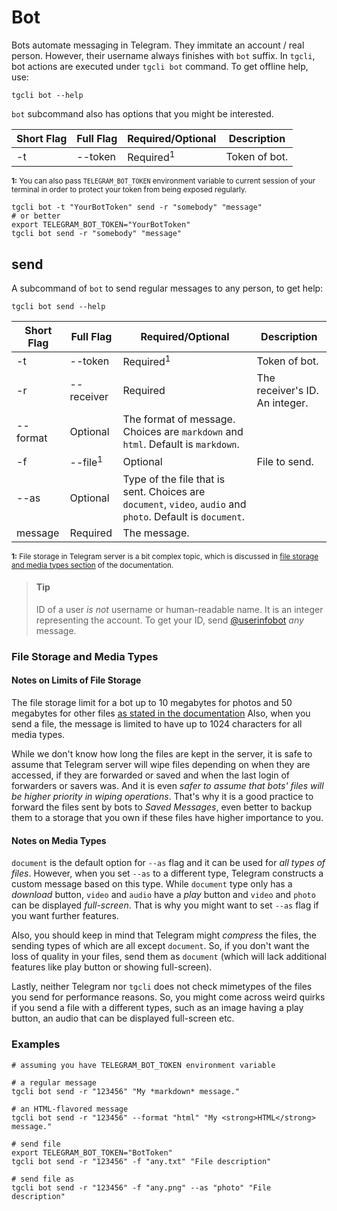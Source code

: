 # Bot

Bots automate messaging in Telegram. They immitate an account / real person.
However, their username always finishes with `bot` suffix. In `tgcli`, bot
actions are executed under `tgcli bot` command. To get offline help, use:

    tgcli bot --help

`bot` subcommand also has options that you might be interested.

Short Flag | Full Flag | Required/Optional | Description
--- | --- | --- | ---
-t | --token | Required<sup>1</sup> | Token of bot.

<small>**1:** You can also pass `TELEGRAM_BOT_TOKEN` environment variable to
current session of your terminal in order to protect your token from being
exposed regularly.</small>

    tgcli bot -t "YourBotToken" send -r "somebody" "message"
    # or better
    export TELEGRAM_BOT_TOKEN="YourBotToken"
    tgcli bot send -r "somebody" "message"

## send

A subcommand of `bot` to send regular messages to any person, to get help:

    tgcli bot send --help

Short Flag | Full Flag | Required/Optional | Description
--- | --- | --- | ---
-t | --token | Required<sup>1</sup> | Token of bot.
-r | --receiver | Required | The receiver's ID. An integer.
 | --format | Optional | The format of message. Choices are `markdown` and `html`. Default is `markdown`.
-f | --file<sup>1</sup> | Optional | File to send.
 | --as | Optional | Type of the file that is sent. Choices are `document`, `video`, `audio` and `photo`. Default is `document`.
 | message | Required | The message.

<small>**1:** File storage in Telegram server is a bit complex topic,
which is discussed in [file storage and media types section](bot.md#file-storage-and-media-types)
of the documentation.</small>

 > #### Tip
 > ID of a user  *is not* username or human-readable name. It is an integer
 > representing the account. To get your ID, send
 > [@userinfobot](https://t.me/userinfobot) *any* message.

### File Storage and Media Types

#### Notes on Limits of File Storage

The file storage limit for a bot up to 10 megabytes for photos and 50 megabytes
for other files
[as stated in the documentation](https://core.telegram.org/bots/api#sending-files)
Also, when you send a file, the message is limited to have up to 1024
characters for all media types.

While we don't know how long the files are kept in the server, it is safe to
assume that Telegram server will wipe files depending on when they are accessed,
if they are forwarded or saved and when the last login of forwarders or savers
was. And it is even *safer to assume that bots' files will be higher priority in
wiping operations*. That's why it is a good practice to forward the files sent
by bots to *Saved Messages*, even better to backup them to a storage that you
own if these files have higher importance to you.

#### Notes on Media Types

`document` is the default option for `--as` flag and it can be used for *all
types of files*. However, when you set `--as` to a different type, Telegram
constructs a custom message based on this type. While `document` type only has
a *download* button, `video` and `audio` have a *play* button and `video` and
`photo` can be displayed *full-screen*. That is why you might want to set `--as`
flag if you want further features.

Also, you should keep in mind that Telegram might *compress* the files, the
sending types of which are all except `document`. So, if you don't want the
loss of quality in your files, send them as `document` (which will lack
additional features like play button or showing full-screen).

Lastly, neither Telegram nor `tgcli` does not check mimetypes of the files you
send for performance reasons. So, you might come across weird quirks if you
send a file with a different types, such as an image having a play button, an
audio that can be displayed full-screen etc.

### Examples

    # assuming you have TELEGRAM_BOT_TOKEN environment variable

    # a regular message
    tgcli bot send -r "123456" "My *markdown* message."

    # an HTML-flavored message
    tgcli bot send -r "123456" --format "html" "My <strong>HTML</strong> message."

    # send file
    export TELEGRAM_BOT_TOKEN="BotToken"
    tgcli bot send -r "123456" -f "any.txt" "File description"

    # send file as
    tgcli bot send -r "123456" -f "any.png" --as "photo" "File description"
